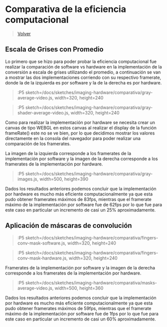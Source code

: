 # Comparativa de la eficiencia computacional 

> [Volver](/docs/workshops/imaging-hardware)

## Escala de Grises con Promedio

Lo primero que se hizo para poder probar la eficiencia computacional fue realizar la comparación de software vs hardware en la implementación de la conversión a escala de grises utilizando el promedio, a continuación se van a mostrar las dos implementaciones corriendo con su respectivo framerate, donde la de la izquierda es por software y la de la derecha es por hardware.

> :P5 sketch=/docs/sketches/imaging-hardware/comparativa/gray-average-video.js, width=320, height=240

> :P5 sketch=/docs/sketches/imaging-hardware/comparativa/gray-shader-average-video.js, width=320, height=240

Como para realizar la implementación por hardware se necesita crear un canvas de tipo WEBGL en estos canvas al realizar el display de la función frameRate() este no se ve bien, por lo que decidimos mostrar los valores directamente en la consola del navegador para poder realizar una comparación de los framerates.

La imagen de la izquierda corresponde a los framerates de la implementación por software y la imagen de la derecha corresponde a los framerates de la implementación por hardware.

> :P5 sketch=/docs/sketches/imaging-hardware/comparativa/gray-images.js, width=500, height=390

Dados los resultados anteriores podemos concluir que la implementación por hardware es mucho más eficiente computacionalmente ya que esta pudo obtener framerates máximos de 83fps, mientras que el framerate máximo de la implementación por software fue de 62fps por lo que fue para este caso en particular un incremento de casi un 25% aproximadamente.

## Aplicación de máscaras de convolución 


> :P5 sketch=/docs/sketches/imaging-hardware/comparativa/fingers-conv-mask-software.js, width=320, height=240

> :P5 sketch=/docs/sketches/imaging-hardware/comparativa/fingers-conv-mask-hardware.js, width=320, height=240

Framerates de la implementación por software y la imagen de la derecha corresponde a los framerates de la implementación por hardware.

> :P5 sketch=/docs/sketches/imaging-hardware/comparativa/masks-average-video.js, width=500, height=360

Dados los resultados anteriores podemos concluir que la implementación por hardware es mucho más eficiente computacionalmente ya que esta pudo obtener framerates máximos de 59fps, mientras que el framerate máximo de la implementación por software fue de 1fps por lo que fue para este caso en particular un incremento de casi un 60% aproximadamente.
